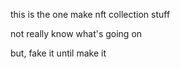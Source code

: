 this is the one make nft collection stuff

not really know what's going on

but, fake it until make it
